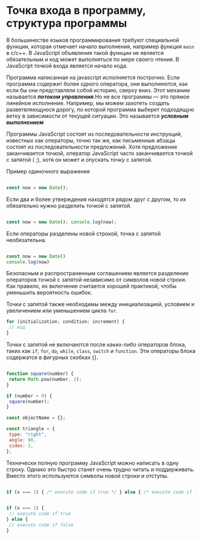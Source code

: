 # Точка входа в программу, структура программы

В большинестве языков программирования требуют специальной функции, которая отмечает начало выполнения, например функция `main` в c/c++. В JavaScript объявления такой функции не является обязательным и код может выполняться по мере своего чтения. В JavaScript точкой входа является начало кода.

Программа написанная на javascript исполняется построчно. Если программа содержит более одного оператора, они выполняются, как если бы они представляли собой историю, сверху вниз. Этот механим называется **_потоком управления_**.Но не все программы — это прямое линейное исполнение. Например, мы можем захотеть создать разветвляющуюся дорогу, по которой программа выберет подходящую ветку в зависимости от текущей ситуации. Это называется **_условным выполнением_**

Программы JavaScript состоят из последовательности инструкций, известных как операторы, точно так же, как письменные абзацы состоят из последовательности предложений. Хотя предложение заканчивается точкой, оператор JavaScript часто заканчивается точкой с запятой ( ;), хотя он может и опускать точку с запятой.

Пример одиночного выражения

```javascript

const now = new Date();
 ```

Если два и более утверждения находятся рядом друг с другом, то их обязательно нужно разделить точкой с запятой.

```javascript

const now = new Date(); console.log(now);
 ```

Если операторы разделены новой строкой, точка с запятой необязательна.

```javascript

const now = new Date()
console.log(now)
 ```

Безопасным и распространенным соглашением является разделение операторов точкой с запятой независимо от символов новой строки. Как правило, их включение считается хорошей практикой, чтобы уменьшить вероятность ошибок.

Точки с запятой также необходимы между инициализацией, условием и увеличением или уменьшением цикла `for`.

```javascript
for (initialization; condition; increment) {
 // код
}
 ```

Точки с запятой не включаются после каких-либо операторов блока, таких как `if`, `for`, `do`, `while`, `class`, `switch` и `function`. Эти операторы блока содержатся в фигурных скобках {}.

```javascript

function square(number) {
 return Math.pow(number, 2);
}

if (number > 0) {
 square(number);
}

const objectName = {};

const triangle = {
 type: "right",
 angle: 90,
 sides: 3,
};

 ```

Технически полную программу JavaScript можно написать в одну строку. Однако это быстро станет очень трудно читать и поддерживать. Вместо этого используются символы новой строки и отступы.

```javascript

if (x === 1) { /* execute code if true */ } else { /* execute code if false */ }


if (x === 1) {
 // execute code if true
} else {
 // execute code if false
}
 ```
